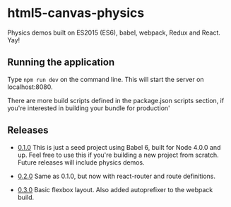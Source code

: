 # html5-canvas-physics
Physics demos built on ES2015 (ES6), babel, webpack, Redux and React. Yay!

## Running the application
Type `npm run dev` on the command line. This will start the server on localhost:8080.

There are more build scripts defined in the package.json scripts section, if you're interested
in building your bundle for production'

## Releases
* [0.1.0](https://github.com/paulrenenichols/html5-canvas-physics/releases/tag/0.1.0)
This is just a seed project using Babel 6, built for Node 4.0.0 and up.
Feel free to use this if you're building a new project from scratch.
Future releases will include physics demos.

* [0.2.0](https://github.com/paulrenenichols/html5-canvas-physics/releases/tag/0.2.0)
Same as 0.1.0, but now with react-router and route definitions.

* [0.3.0](https://github.com/paulrenenichols/html5-canvas-physics/releases/tag/0.3.0)
Basic flexbox layout.
Also added autoprefixer to the webpack build.
